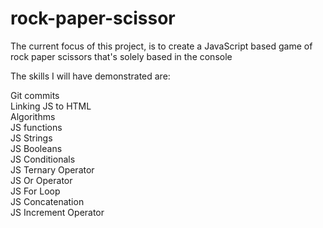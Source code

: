# rock-paper-scissor

The current focus of this project, is to create a JavaScript based game of rock paper scissors that's solely based in the console

The skills I will have demonstrated are:

Git commits <br />
Linking JS to HTML <br />
Algorithms <br />
JS functions <br />
JS Strings <br />
JS Booleans <br />
JS Conditionals <br />
JS Ternary Operator <br />
JS Or Operator <br />
JS For Loop <br />
JS Concatenation <br />
JS Increment Operator <br />